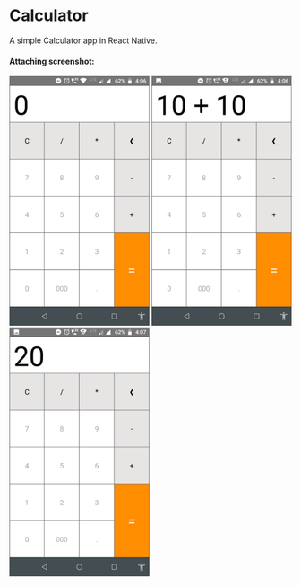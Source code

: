 # Calculator
A simple Calculator app in React Native. 


#### <b> Attaching screenshot: </b> 

<img src = "screenshots/image1.png" width = "250" />  <img src = "screenshots/image2.png" width = "250" />  <img src = "screenshots/image3.png" width = "250" />  


